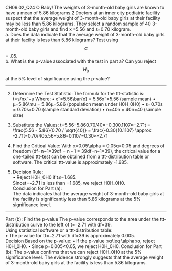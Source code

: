 CH09.02_Q24 
O Baby! The weights of 3-month-old baby girls are known to have a mean of 5.86 kilograms.2 Doctors at an inner city pediatric facility suspect that the average weight of 3-month-old baby girls at their facility
may be less than 5.86 kilograms. They select a random sample of 40 3-month-old baby girls and find x =5.56 and s=0.70 kilogram.  
a. Does the data indicate that the average weight of 3-month-old baby girls at their facility is less than 5.86 kilograms? Test using $$\alpha$$ = .05.  
b. What is the p-value associated with the test in part a? Can you reject $$H_0$$ at the 5% level of significance using the p-value?  

---

2. Determine the Test Statistic:
The formula for the ttt-statistic is: t=s/nxˉ−μ
Where:
•	xˉ=5.56\bar{x} = 5.56xˉ=5.56 (sample mean)
•	μ=5.86\mu = 5.86μ=5.86 (population mean under H0H_0H0)
•	s=0.70s = 0.70s=0.70 (sample standard deviation)
•	n=40n = 40n=40 (sample size)
3. Substitute the Values:
t=5.56−5.860.70/40=−0.300.1107≈−2.71t = \frac{5.56 - 5.86}{0.70 / \sqrt{40}} = \frac{-0.30}{0.1107} \approx -2.71t=0.70/405.56−5.86=0.1107−0.30≈−2.71
4. Find the Critical Value:
With α=0.05\alpha = 0.05α=0.05 and degrees of freedom (df=n−1=39df = n - 1 = 39df=n−1=39), the critical value for a one-tailed ttt-test can be obtained from a ttt-distribution table or software. The critical ttt-value is approximately -1.685.

5. Decision Rule:  
•	Reject H0H_0H0 if t≤−1.685.  
Sincet=−2.71 is less than −1.685, we reject H0H_0H0.  
Conclusion for Part (a):  
The data indicates that the average weight of 3-month-old baby girls at the facility is significantly less than 5.86 kilograms at the 5% significance level.
________________________________________
Part (b): Find the p-value
The p-value corresponds to the area under the ttt-distribution curve to the left of t=−2.71 with df=39.  
Using statistical software or a ttt-distribution table:  
•	The p-value for tt=−2.71 with df=39 is approximately 0.005.  
Decision Based on the p-value:
•	If the p-value ≤α\leq \alpha≤α, reject H0H_0H0.
•	Since p=0.005<0.05, we reject H0H_0H0.
Conclusion for Part (b):
The p-value confirms that we can reject H0H_0H0 at the 5% significance level. The evidence strongly suggests that the average weight of 3-month-old baby girls at the facility is less than 5.86 kilograms.
